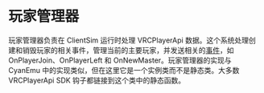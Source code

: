 # 玩家管理器
玩家管理器负责在 ClientSim 运行时处理 VRCPlayerApi 数据。这个系统处理创建和销毁玩家的相关事件，管理当前的主要玩家，并发送相关的[事件](event-dispatcher.md)，如 OnPlayerJoin、OnPlayerLeft 和 OnNewMaster。玩家管理器的实现与 CyanEmu 中的实现类似，但在这里它是一个实例类而不是静态类。大多数 VRCPlayerApi SDK 钩子都链接到这个类中的静态函数。